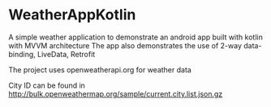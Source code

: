 # WeatherAppKotlin
A simple weather application to demonstrate an android app built with kotlin with MVVM architecture
The app also demonstrates the use of 2-way data-binding, LiveData, Retrofit

The project uses openweatherapi.org for weather data

City ID can be found in http://bulk.openweathermap.org/sample/current.city.list.json.gz
